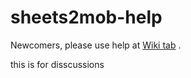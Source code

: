 # sheets2mob-help

 
Newcomers, please use help at [Wiki tab](https://github.com/JanRegent/sheets2mob-help/wiki "") .

this is for disscussions
